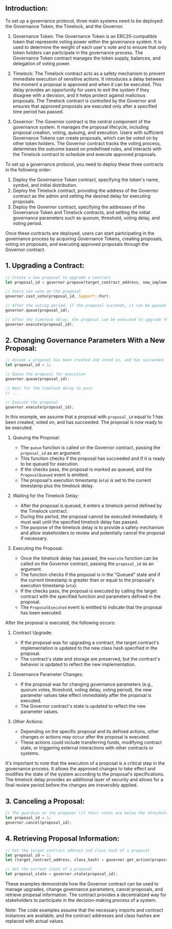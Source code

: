 ## Introduction:
To set up a governance protocol, three main systems need to be deployed: the Governance Token, the Timelock, and the Governor.

1. Governance Token:
The Governance Token is an ERC20-compatible token that represents voting power within the governance system. It is used to determine the weight of each user's vote and to ensure that only token holders can participate in the governance process. The Governance Token contract manages the token supply, balances, and delegation of voting power.

2. Timelock:
The Timelock contract acts as a safety mechanism to prevent immediate execution of sensitive actions. It introduces a delay between the moment a proposal is approved and when it can be executed. This delay provides an opportunity for users to exit the system if they disagree with a decision, and it helps protect against malicious proposals. The Timelock contract is controlled by the Governor and ensures that approved proposals are executed only after a specified time period has passed.

3. Governor:
The Governor contract is the central component of the governance system. It manages the proposal lifecycle, including proposal creation, voting, queuing, and execution. Users with sufficient Governance Tokens can create proposals, which can be voted on by other token holders. The Governor contract tracks the voting process, determines the outcome based on predefined rules, and interacts with the Timelock contract to schedule and execute approved proposals.

To set up a governance protocol, you need to deploy these three contracts in the following order:

1. Deploy the Governance Token contract, specifying the token's name, symbol, and initial distribution.
2. Deploy the Timelock contract, providing the address of the Governor contract as the admin and setting the desired delay for executing proposals.
3. Deploy the Governor contract, specifying the addresses of the Governance Token and Timelock contracts, and setting the initial governance parameters such as quorum, threshold, voting delay, and voting period.

Once these contracts are deployed, users can start participating in the governance process by acquiring Governance Tokens, creating proposals, voting on proposals, and executing approved proposals through the Governor contract.

## 1. Upgrading a Contract:
```rust
// Create a new proposal to upgrade a contract
let proposal_id = governor.propose(target_contract_address, new_implementation_class_hash);

// Users can vote on the proposal
governor.cast_vote(proposal_id, Support::For);

// After the voting period, if the proposal succeeds, it can be queued for execution
governor.queue(proposal_id);

// After the timelock delay, the proposal can be executed to upgrade the contract
governor.execute(proposal_id);
```

## 2. Changing Governance Parameters With a New Proposal:
```rust
// Assume a proposal has been created and voted on, and has succeeded
let proposal_id = 1;

// Queue the proposal for execution
governor.queue(proposal_id);

// Wait for the timelock delay to pass
// ...

// Execute the proposal
governor.execute(proposal_id);
```

In this example, we assume that a proposal with `proposal_id` equal to 1 has been created, voted on, and has succeeded. The proposal is now ready to be executed.

1. Queuing the Proposal:
   - The `queue` function is called on the Governor contract, passing the `proposal_id` as an argument.
   - This function checks if the proposal has succeeded and if it is ready to be queued for execution.
   - If the checks pass, the proposal is marked as queued, and the `ProposalQueued` event is emitted.
   - The proposal's execution timestamp (`eta`) is set to the current timestamp plus the timelock delay.

2. Waiting for the Timelock Delay:
   - After the proposal is queued, it enters a timelock period defined by the Timelock contract.
   - During this period, the proposal cannot be executed immediately. It must wait until the specified timelock delay has passed.
   - The purpose of the timelock delay is to provide a safety mechanism and allow stakeholders to review and potentially cancel the proposal if necessary.

3. Executing the Proposal:
   - Once the timelock delay has passed, the `execute` function can be called on the Governor contract, passing the `proposal_id` as an argument.
   - The function checks if the proposal is in the "Queued" state and if the current timestamp is greater than or equal to the proposal's execution timestamp (`eta`).
   - If the checks pass, the proposal is executed by calling the target contract with the specified function and parameters defined in the proposal.
   - The `ProposalExecuted` event is emitted to indicate that the proposal has been executed.

After the proposal is executed, the following occurs:

1. Contract Upgrade:
   - If the proposal was for upgrading a contract, the target contract's implementation is updated to the new class hash specified in the proposal.
   - The contract's state and storage are preserved, but the contract's behavior is updated to reflect the new implementation.

2. Governance Parameter Changes:
   - If the proposal was for changing governance parameters (e.g., quorum votes, threshold, voting delay, voting period), the new parameter values take effect immediately after the proposal is executed.
   - The Governor contract's state is updated to reflect the new parameter values.

3. Other Actions:
   - Depending on the specific proposal and its defined actions, other changes or actions may occur after the proposal is executed.
   - These actions could include transferring funds, modifying contract state, or triggering external interactions with other contracts or systems.

It's important to note that the execution of a proposal is a critical step in the governance process. It allows the approved changes to take effect and modifies the state of the system according to the proposal's specifications. The timelock delay provides an additional layer of security and allows for a final review period before the changes are irreversibly applied.


## 3. Canceling a Proposal:
```rust
// The guardian or the proposer (if their votes are below the threshold) can cancel a proposal
let proposal_id = 1;
governor.cancel(proposal_id);
```

## 4. Retrieving Proposal Information:
```rust
// Get the target contract address and class hash of a proposal
let proposal_id = 1;
let (target_contract_address, class_hash) = governor.get_action(proposal_id);

// Get the current state of a proposal
let proposal_state = governor.state(proposal_id);
```

These examples demonstrate how the Governor contract can be used to manage upgrades, change governance parameters, cancel proposals, and retrieve proposal information. The contract provides a decentralized way for stakeholders to participate in the decision-making process of a system.

Note: The code examples assume that the necessary imports and contract instances are available, and the contract addresses and class hashes are replaced with actual values.
